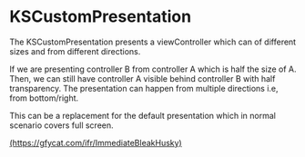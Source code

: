 # KSCustomPresentation

The KSCustomPresentation presents a viewController which can of different sizes and from different directions.

If we are presenting controller B from controller A which is half the size of A. Then, we can still have controller A
visible behind controller B with half transparency.
The presentation can happen from multiple directions i.e, from bottom/right.

This can be a replacement for the default presentation which in normal scenario covers full screen.

<a href="https://gfycat.com/ifr/ImmediateBleakHusky">
(https://gfycat.com/ifr/ImmediateBleakHusky)
</a>

